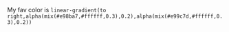 My fav color is
`
linear-gradient(to right,alpha(mix(#e98ba7,#ffffff,0.3),0.2),alpha(mix(#e99c7d,#ffffff,0.3),0.2))
`
